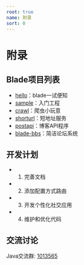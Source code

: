 ```yaml
---
root: true
name: 附录
sort: 0
---
```


# 附录

## Blade项目列表

+ [hello](https://github.com/bladejava/hello)：blade一试便知
+ [sample](https://github.com/bladejava/blade-sample)：入门工程
+ [crawl](https://github.com/bladejava/blade-crawl)：爬虫小玩意
+ [shorturl](https://github.com/bladejava/shorturl)：短地址服务
+ [postapi](https://github.com/bladejava/postapi)：博客API程序
+ [blade-bbs](https://github.com/bladejava/blade-bbs)：简洁论坛系统

## 开发计划

- 1. 完善文档
- 2. 添加配置方式路由
- 3. 开发个性化社交应用
- 4. 维护和优化代码

## 交流讨论

Java交流群: [1013565](http://shang.qq.com/wpa/qunwpa?idkey=932642920a5c0ef5f1ae902723c4f168c58ea63f3cef1139e30d68145d3b5b2f)